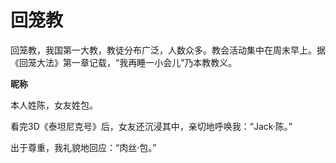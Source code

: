 # 回笼教

回笼教，我国第一大教，教徒分布广泛，人数众多。教会活动集中在周末早上。据《回笼大法》第一章记载，“我再睡一小会儿”乃本教教义。 

**昵称**

本人姓陈，女友姓包。 

看完3D《泰坦尼克号》后，女友还沉浸其中，亲切地呼唤我：“Jack·陈。” 

出于尊重，我礼貌地回应：“肉丝·包。”